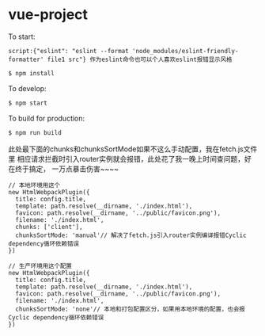 # vue-project

To start:

```
script:{"eslint": "eslint --format 'node_modules/eslint-friendly-formatter' file1 src"} 作为eslint命令也可以个人喜欢eslint报错显示风格
```

```bash
$ npm install
```

To develop:

```bash
$ npm start
```

To build for production:

```bash
$ npm run build
```

此处最下面的chunks和chunksSortMode如果不这么手动配置，我在fetch.js文件里
相应请求拦截时引入router实例就会报错，此处花了我一晚上时间查问题，好在终于搞定，
一万点暴击伤害~~~~

```
// 本地环境用这个
new HtmlWebpackPlugin({
  title: config.title,
  template: path.resolve(__dirname, './index.html'),
  favicon: path.resolve(__dirname, '../public/favicon.png'),
  filename: './index.html',
  chunks: ['client'],
  chunksSortMode: 'manual'// 解决了fetch.js引入router实例编译报错Cyclic dependency循环依赖错误
})
```

```
// 生产环境用这个配置
new HtmlWebpackPlugin({
  title: config.title,
  template: path.resolve(__dirname, './index.html'),
  favicon: path.resolve(__dirname, '../public/favicon.png'),
  filename: './index.html',
  chunksSortMode: 'none'// 本地和打包配置区分，如果用本地环境的配置，也会报Cyclic dependency循环依赖错误
})
```